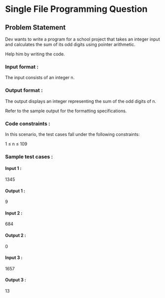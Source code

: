 # Single File Programming Question

## Problem Statement

Dev wants to write a program for a school project that takes an integer input and calculates the sum of its odd digits using pointer arithmetic.

﻿Help him by writing the code.

### Input format :

The input consists of an integer n.

### Output format :

The output displays an integer representing the sum of the odd digits of n.

Refer to the sample output for the formatting specifications.

### Code constraints :

In this scenario, the test cases fall under the following constraints:

1 ≤ n ≤ 109

### Sample test cases :

#### Input 1 :

1345

#### Output 1 :

9

#### Input 2 :

684

#### Output 2 :

0

#### Input 3 :

1657

#### Output 3 :

13
